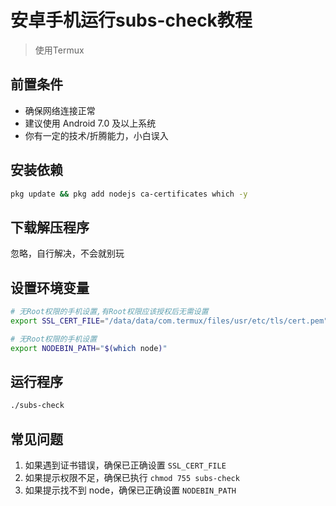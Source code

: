 # 安卓手机运行subs-check教程
> 使用Termux

## 前置条件
- 确保网络连接正常
- 建议使用 Android 7.0 及以上系统
- 你有一定的技术/折腾能力，小白误入

## 安装依赖

```bash
pkg update && pkg add nodejs ca-certificates which -y
```

## 下载解压程序
忽略，自行解决，不会就别玩

## 设置环境变量
```bash
# 无Root权限的手机设置,有Root权限应该授权后无需设置
export SSL_CERT_FILE="/data/data/com.termux/files/usr/etc/tls/cert.pem"

# 无Root权限的手机设置
export NODEBIN_PATH="$(which node)"
```

## 运行程序
```bash
./subs-check
```

## 常见问题
1. 如果遇到证书错误，确保已正确设置 `SSL_CERT_FILE`
2. 如果提示权限不足，确保已执行 `chmod 755 subs-check`
3. 如果提示找不到 node，确保已正确设置 `NODEBIN_PATH`